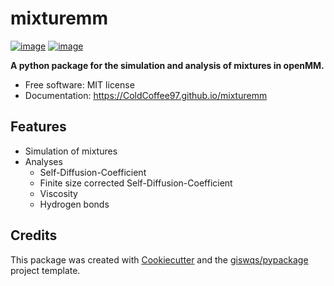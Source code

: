 # mixturemm


[![image](https://img.shields.io/pypi/v/mixturemm.svg)](https://pypi.python.org/pypi/mixturemm)
[![image](https://img.shields.io/badge/License-MIT-yellow.svg)](https://opensource.org/licenses/MIT)


**A python package for the simulation and analysis of mixtures in openMM.**


-   Free software: MIT license
-   Documentation: https://ColdCoffee97.github.io/mixturemm
    

## Features

-   Simulation of mixtures
-   Analyses
    -   Self-Diffusion-Coefficient
    -   Finite size corrected Self-Diffusion-Coefficient
    -   Viscosity
    -   Hydrogen bonds

## Credits

This package was created with [Cookiecutter](https://github.com/cookiecutter/cookiecutter) and the [giswqs/pypackage](https://github.com/giswqs/pypackage) project template.
